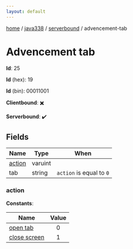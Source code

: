 ```yaml
---
layout: default
---
```


[home](/)  /  [java338](/protocol/java338)  /  [serverbound](/protocol/java338/serverbound)  /  advencement-tab

# Advencement tab

**Id**: 25

**Id** (hex): 19

**Id** (bin): 00011001

**Clientbound**: ✖️

**Serverbound**: ✔️

## Fields

Name | Type | When
---|---|:---:
[action](#action) | varuint | 
tab | string | <code>action</code> is equal to <code>0</code>

### action

**Constants**:

Name | Value
---|:---:
[open tab](action_open-tab) | 0
[close screen](action_close-screen) | 1

